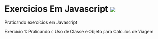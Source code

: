 # Exercicios Em Javascript <img src="https://www.svgrepo.com/show/303206/javascript-logo.svg">
Praticando exercícios em Javascript

Exercício 1: Praticando o Uso de Classe e Objeto para Cálculos de Viagem

